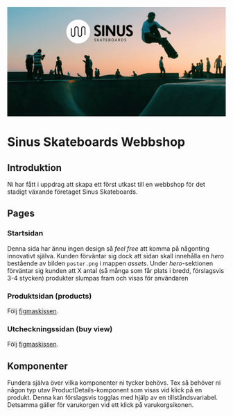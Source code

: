 ![Poster Sinus Webbshop](./poster.png)

# Sinus Skateboards Webbshop

## Introduktion
Ni har fått i uppdrag att skapa ett först utkast till en webbshop för det stadigt växande företaget Sinus Skateboards.

## Pages

### Startsidan
Denna sida har ännu ingen design så *feel free* att komma på någonting innovativt själva. Kunden förväntar sig dock att sidan skall innehålla en *hero* bestående av bilden ```poster.png``` i mappen *assets*. Under *hero*-sektionen förväntar sig kunden att X antal (så många som får plats i bredd, förslagsvis 3-4 stycken) produkter slumpas fram och visas för användaren

### Produktsidan (products)
Följ [figmaskissen](https://www.figma.com/file/gaGH2UTxzziexM3Bc49GA5/SINUS-Skate-Webshop?type=design&node-id=0-1&mode=design).

### Utcheckningssidan (buy view)
Följ [figmaskissen](https://www.figma.com/file/gaGH2UTxzziexM3Bc49GA5/SINUS-Skate-Webshop?type=design&node-id=0-1&mode=design).

## Komponenter
Fundera själva över vilka komponenter ni tycker behövs.
Tex så behöver ni någon typ utav ProductDetails-komponent som visas vid klick på en produkt. Denna kan förslagsvis togglas med hjälp av en tillståndsvariabel. Detsamma gäller för varukorgen vid ett klick på varukorgsikonen.

